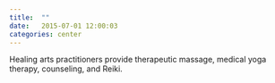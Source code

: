 ```yaml
---
title:  ""
date:   2015-07-01 12:00:03
categories: center
---
```

Healing arts practitioners provide therapeutic massage, medical yoga therapy, counseling, and Reiki.
